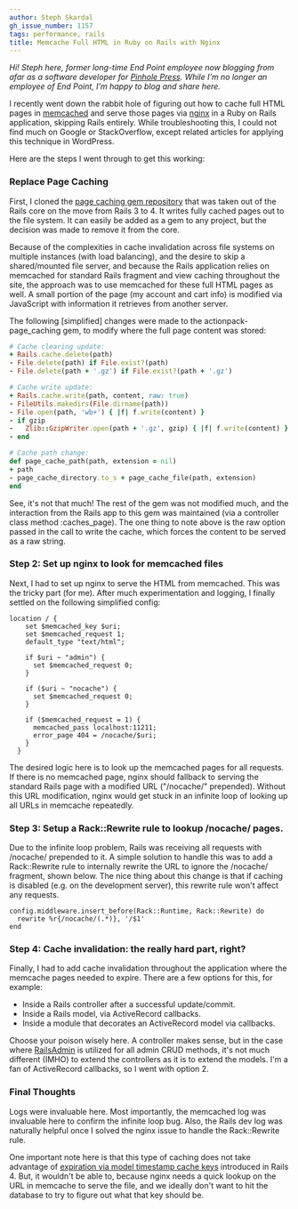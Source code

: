 ```yaml
---
author: Steph Skardal
gh_issue_number: 1157
tags: performance, rails
title: Memcache Full HTML in Ruby on Rails with Nginx
---
```




*Hi! Steph here, former long-time End Point employee now blogging from afar as a software developer for [Pinhole Press](https://pinholepress.com/). While I’m no longer an employee of End Point, I’m happy to blog and share here.*

I recently went down the rabbit hole of figuring out how to cache full HTML pages in [memcached](http://memcached.org/) and serve those pages via [nginx](http://nginx.org/) in a Ruby on Rails application, skipping Rails entirely. While troubleshooting this, I could not find much on Google or StackOverflow, except related articles for applying this technique in WordPress.

Here are the steps I went through to get this working:

### Replace Page Caching

First, I cloned the [page caching gem repository](https://github.com/rails/actionpack-page_caching) that was taken out of the Rails core on the move from Rails 3 to 4. It writes fully cached pages out to the file system. It can easily be added as a gem to any project, but the decision was made to remove it from the core.

Because of the complexities in cache invalidation across file systems on multiple instances (with load balancing), and the desire to skip a shared/mounted file server, and because the Rails application relies on memcached for standard Rails fragment and view caching throughout the site, the approach was to use memcached for these full HTML pages as well. A small portion of the page (my account and cart info) is modified via JavaScript with information it retrieves from another server.

The following [simplified] changes were made to the actionpack-page_caching gem, to modify where the full page content was stored:

```ruby
# Cache clearing update:
+ Rails.cache.delete(path)
- File.delete(path) if File.exist?(path)
- File.delete(path + '.gz') if File.exist?(path + '.gz')
```
```ruby
# Cache write update:
+ Rails.cache.write(path, content, raw: true)
- FileUtils.makedirs(File.dirname(path))
- File.open(path, 'wb+') { |f| f.write(content) }
- if gzip
-   Zlib::GzipWriter.open(path + '.gz', gzip) { |f| f.write(content) }
- end
```
```ruby
# Cache path change:
def page_cache_path(path, extension = nil)
+ path
- page_cache_directory.to_s + page_cache_file(path, extension)
end
```

See, it's not that much! The rest of the gem was not modified much, and the interaction from the Rails app to this gem was maintained (via a controller class method :caches_page). The one thing to note above is the raw option passed in the call to write the cache, which forces the content to be served as a raw string.

### Step 2: Set up nginx to look for memcached files

Next, I had to set up nginx to serve the HTML from memcached. This was the tricky part (for me). After much experimentation and logging, I finally settled on the following simplified config:

```nohighlight
location / {
    set $memcached_key $uri;
    set $memcached_request 1;
    default_type "text/html";

    if $uri ~ "admin") {
      set $memcached_request 0;
    }

    if ($uri ~ "nocache") {
      set $memcached_request 0;
    }

    if ($memcached_request = 1) {
      memcached_pass localhost:11211;
      error_page 404 = /nocache/$uri;
    }
  }
```

The desired logic here is to look up the memcached pages for all requests. If there is no memcached page, nginx should fallback to serving the standard Rails page with a modified URL ("/nocache/" prepended). Without this URL modification, nginx would get stuck in an infinite loop of looking up all URLs in memcache repeatedly.

### Step 3: Setup a Rack::Rewrite rule to lookup /nocache/ pages.

Due to the infinite loop problem, Rails was receiving all requests with /nocache/ prepended to it. A simple solution to handle this was to add a Rack::Rewrite rule to internally rewrite the URL to ignore the /nocache/ fragment, shown below. The nice thing about this change is that if caching is disabled (e.g. on the development server), this rewrite rule won't affect any requests.

```nohighlight
config.middleware.insert_before(Rack::Runtime, Rack::Rewrite) do
  rewrite %r{/nocache/(.*)}, '/$1'
end
```

### Step 4: Cache invalidation: the really hard part, right?

Finally, I had to add cache invalidation throughout the application where the memcache pages needed to expire. There are a few options for this, for example:

- Inside a Rails controller after a successful update/commit.
- Inside a Rails model, via ActiveRecord callbacks.
- Inside a module that decorates an ActiveRecord model via callbacks.

Choose your poison wisely here. A controller makes sense, but in the case where [RailsAdmin](https://github.com/sferik/rails_admin) is utilized for all admin CRUD methods, it's not much different (IMHO) to extend the controllers as it is to extend the models. I'm a fan of ActiveRecord callbacks, so I went with option 2.

### Final Thoughts

Logs were invaluable here. Most importantly, the memcached log was invaluable here to confirm the infinite loop bug. Also, the Rails dev log was naturally helpful once I solved the nginx issue to handle the Rack::Rewrite rule.

One important note here is that this type of caching does not take advantage of [expiration via model timestamp cache keys](https://signalvnoise.com/posts/3113-how-key-based-cache-expiration-works) introduced in Rails 4. But, it wouldn't be able to, because nginx needs a quick lookup on the URL in memcache to serve the file, and we ideally don't want to hit the database to try to figure out what that key should be.


